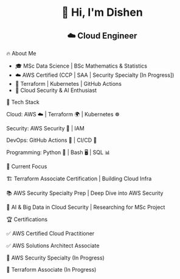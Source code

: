 <h1 align="center"> 👋 Hi, I'm Dishen </h1>
<h2 align="center"> ☁️ Cloud Engineer  </h2>

🔥 About Me

- 🎓 MSc Data Science | BSc Mathematics & Statistics
- ☁️ AWS Certified (CCP | SAA | Security Specialty [In Progress])
- 🔧 Terraform | Kubernetes | GitHub Actions
- 🔐 Cloud Security & AI Enthusiast

🔧 Tech Stack

Cloud: AWS ☁️ | Terraform 🌍 | Kubernetes ☸️

Security: AWS Security 🔐  | IAM

DevOps: GitHub Actions 🤖 | CI/CD 🚀

Programming: Python 🐍 | Bash 🖥️ | SQL 📊

📌 Current Focus

🏗 Terraform Associate Certification | Building Cloud Infra

📚 AWS Security Specialty Prep | Deep Dive into AWS Security

🧠 AI & Big Data in Cloud Security | Researching for MSc Project

🏆 Certifications

✅ AWS Certified Cloud Practitioner

✅ AWS Solutions Architect Associate

🔄 AWS Security Specialty (In Progress)

🔄 Terraform Associate (In Progress)


<!--
**19-Dee/19-Dee** is a ✨ _special_ ✨ repository because its `README.md` (this file) appears on your GitHub profile.

Here are some ideas to get you started:

- 🔭 I’m currently working on ...
- 🌱 I’m currently learning ...
- 👯 I’m looking to collaborate on ...
- 🤔 I’m looking for help with ...
- 💬 Ask me about ...
- 📫 How to reach me: ...
- 😄 Pronouns: ...
- ⚡ Fun fact: ...
-->
